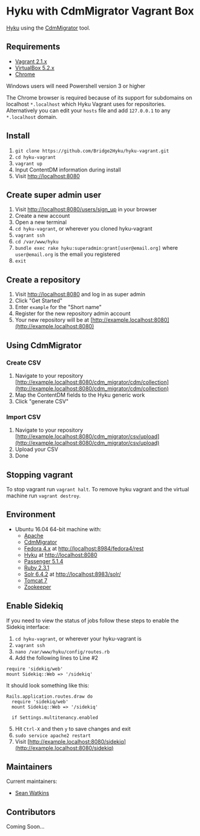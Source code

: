 # Hyku with CdmMigrator Vagrant Box
[Hyku](https://github.com/samvera-labs/hyku) using the [CdmMigrator](https://github.com/UVicLibrary/cdm_migrator) tool.

## Requirements

* [Vagrant 2.1.x](https://www.vagrantup.com/)
* [VirtualBox 5.2.x](https://www.virtualbox.org/)
* [Chrome](https://www.google.com/chrome/)

Windows users will need Powershell version 3 or higher

The Chrome browser is required because of its support for subdomains on localhost `*.localhost` which Hyku Vagrant uses for repositories. Alternatively you can edit your `hosts` file and add  `127.0.0.1` to any `*.localhost` domain.

## Install

1. `git clone https://github.com/Bridge2Hyku/hyku-vagrant.git`
2. `cd hyku-vagrant`
3. `vagrant up`
4. Input ContentDM information during install
5. Visit [http://localhost:8080](http://localhost:8080)

## Create super admin user

1. Visit [http://localhost:8080/users/sign_up](http://localhost:8080/users/sign_up) in your browser
2. Create a new account
3. Open a new terminal
4. `cd hyku-vagrant`, or wherever you cloned hyku-vagrant
5. `vagrant ssh`
6. `cd /var/www/hyku`
7. `bundle exec rake hyku:superadmin:grant[user@email.org]` where `user@email.org` is the email you registered
8. `exit`

## Create a repository

1. Visit [http://localhost:8080](http://localhost:8080) and log in as super admin
2. Click "Get Started"
3. Enter `example` for the "Short name"
4. Register for the new repository admin account
5. Your new repository will be at [http://example.localhost:8080](http://example.localhost:8080)

## Using CdmMigrator

### Create CSV

1. Navigate to your repository [http://example.localhost:8080/cdm_migrator/cdm/collection](http://example.localhost:8080/cdm_migrator/cdm/collection)
2. Map the ContentDM fields to the Hyku generic work
3. Click "generate CSV"

### Import CSV

1. Navigate to your repository [http://example.localhost:8080/cdm_migrator/csv/upload](http://example.localhost:8080/cdm_migrator/csv/upload)
2. Upload your CSV
3. Done

## Stopping vagrant

To stop vagrant run `vagrant halt`. To remove hyku vagrant and the virtual machine run `vagrant destroy`.

## Environment

* Ubuntu 16.04 64-bit machine with:
  * [Apache](https://httpd.apache.org/)
  * [CdmMigrator](https://github.com/UVicLibrary/cdm_migrator)
  * [Fedora 4.x](http://fedora.info/about) at [http://localhost:8984/fedora4/rest](http://localhost:8984/fedora4/rest)
  * [Hyku](https://github.com/samvera-labs/hyku) at
  [http://localhost:8080](http://localhost:8080)
  * [Passenger 5.1.4](https://www.phusionpassenger.com/)
  * [Ruby 2.3.1](https://www.ruby-lang.org/)
  * [Solr 6.4.2](http://lucene.apache.org/solr/) at [http://localhost:8983/solr/](http://localhost:8983/solr/)
  * [Tomcat 7](http://tomcat.apache.org)
  * [Zookeeper](https://zookeeper.apache.org/)

## Enable Sidekiq

If you need to view the status of jobs follow these steps to enable the Sidekiq interface:

1. `cd hyku-vagrant`, or wherever your hyku-vagrant is
2. `vagrant ssh`
3. `nano /var/www/hyku/config/routes.rb`
4. Add the following lines to Line #2
```
require 'sidekiq/web'
mount Sidekiq::Web => '/sidekiq'
```
It should look something like this:
```
Rails.application.routes.draw do
  require 'sidekiq/web'
  mount Sidekiq::Web => '/sidekiq'
 
  if Settings.multitenancy.enabled
```
5. Hit `Ctrl-X` and then `y` to save changes and exit
6. `sudo service apache2 restart`
7. Visit [http://example.localhost:8080/sidekiq](http://example.localhost:8080/sidekiq)

## Maintainers

Current maintainers:

* [Sean Watkins](https://github.com/seanlw)

## Contributors

Coming Soon...
